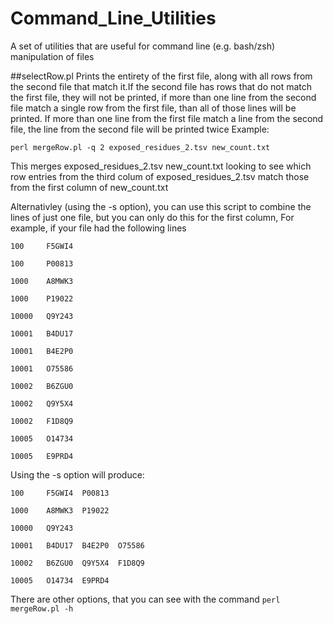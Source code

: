# Command_Line_Utilities
A set of utilities that are useful for command line (e.g. bash/zsh) manipulation of files

##selectRow.pl
Prints the entirety of the first file, along with all rows from the second file that match it.If the second file has rows that do not match the first file,
they will not be printed, if more than one line from the second file match a single row from the first file, than all of those lines will be printed. If more than
one line from the first file match a line from the second file, the line from the second file will be printed twice
Example:
    
    perl mergeRow.pl -q 2 exposed_residues_2.tsv new_count.txt

This merges exposed_residues_2.tsv new_count.txt looking to see which row entries from the third colum of exposed_residues_2.tsv match those from the first
column of new_count.txt

Alternativley (using the -s option), you can use this script to combine the lines of just one file, but you can only do this for the first column, For example, if your file had the following lines

    100     F5GWI4

    100     P00813

    1000    A8MWK3

    1000    P19022

    10000   Q9Y243

    10001   B4DU17

    10001   B4E2P0

    10001   O75586

    10002   B6ZGU0

    10002   Q9Y5X4

    10002   F1D8Q9

    10005   O14734

    10005   E9PRD4

Using the -s option will produce:

    100     F5GWI4  P00813

    1000    A8MWK3  P19022

    10000   Q9Y243

    10001   B4DU17  B4E2P0  O75586

    10002   B6ZGU0  Q9Y5X4  F1D8Q9

    10005   O14734  E9PRD4
    
There are other options, that you can see with the command `perl mergeRow.pl -h`
